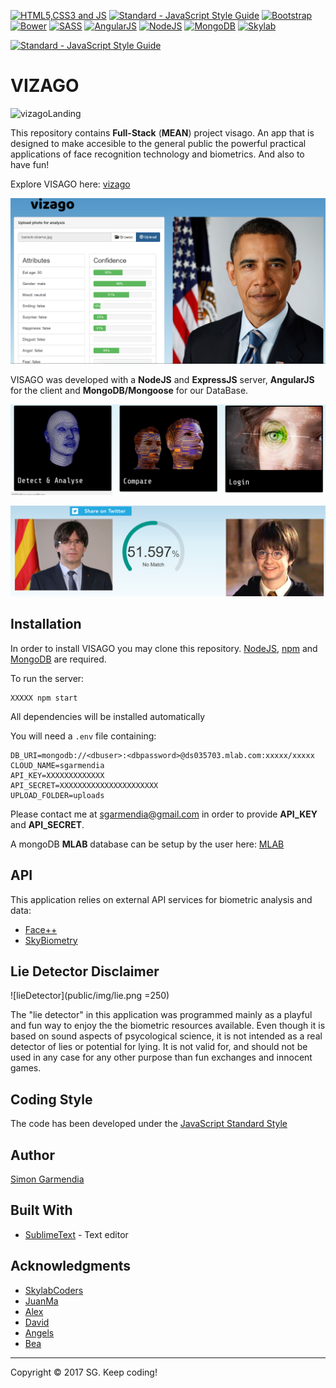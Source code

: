 [![HTML5,CSS3 and JS](https://github.com/FransLopez/logo-images/blob/master/logos/html5-css3-js.png)](http://www.w3.org/) [![Standard - JavaScript Style Guide](https://cdn.rawgit.com/feross/standard/master/badge.svg)](https://github.com/feross/standard)  [![Bootstrap](https://github.com/FransLopez/logo-images/blob/master/logos/bootstrap.png)](http://getbootstrap.com/)  [![Bower](https://github.com/FransLopez/logo-images/blob/master/logos/bower.png)](https://bower.io/) [![SASS](https://github.com/FransLopez/logo-images/blob/master/logos/sass.png)](http://sass-lang.com/)  [![AngularJS](https://github.com/FransLopez/logo-images/blob/master/logos/angularjs.png)](https://angularjs.org/) [![NodeJS](https://github.com/FransLopez/logo-images/blob/master/logos/nodejs.png)](https://nodejs.org/) [![MongoDB](https://github.com/FransLopez/logo-images/blob/master/logos/mongodb.png)](https://www.mongodb.com/) [![Skylab](https://github.com/FransLopez/logo-images/blob/master/logos/skylab-56.png)](http://www.skylabcoders.com/)  
 

[![Standard - JavaScript Style Guide](https://img.shields.io/badge/code%20style-standard-brightgreen.svg)](http://standardjs.com/)

# VIZAGO


![vizagoLanding](public/img/landing.png)


This repository contains **Full-Stack** (**MEAN**) project visago. An app that is designed to make accesible to the general public the powerful practical applications of face recognition technology and biometrics. And also to have fun! 

Explore VISAGO here: [vizago](https://vizago.herokuapp.com/#!/)


![analysisExample](public/img/analysis.png)


VISAGO was developed with a **NodeJS** and **ExpressJS** server, **AngularJS** for the client and **MongoDB/Mongoose** for our DataBase.


![vizagoOptions](public/img/options.png)


![compare](public/img/compare.png)


## Installation

In order to install VISAGO you may clone this repository. [NodeJS](https://nodejs.org/), [npm](https://www.npmjs.com/) and [MongoDB](https://www.mongodb.com/) are required.

To run the server: 
```
XXXXX npm start
```
All dependencies will be installed automatically

You will need a ```.env``` file containing:
```
DB_URI=mongodb://<dbuser>:<dbpassword>@ds035703.mlab.com:xxxxx/xxxxx
CLOUD_NAME=sgarmendia
API_KEY=XXXXXXXXXXXXX
API_SECRET=XXXXXXXXXXXXXXXXXXXXXX
UPLOAD_FOLDER=uploads
```

Please contact me at sgarmendia@gmail.com in order to provide **API_KEY** and **API_SECRET**.

A mongoDB **MLAB** database can be setup by the user here: [MLAB](https://mlab.com/login/)

## API
This application relies on external API services for biometric analysis and data:

* [Face++](https://www.faceplusplus.com/)
* [SkyBiometry](https://skybiometry.com/)


## Lie Detector Disclaimer

![lieDetector](public/img/lie.png =250)

The "lie detector" in this application was programmed mainly as a playful and fun way to enjoy the the biometric resources available. Even though it is based on sound aspects of psycological science, it is not intended as a real detector of lies or potential for lying. It is not valid for, and should not be used in any case for any other purpose than fun exchanges and innocent games. 

## Coding Style

The code has been developed under the [JavaScript Standard Style](http://standardjs.com/)


## Author

[Simon Garmendia](https://github.com/sgarmendia)


## Built With

* [SublimeText](http://https://https:/npmdejs.org/www.sublimetext.com) - Text editor


## Acknowledgments

- [SkylabCoders](https://github.com/SkylabCoders)
- [JuanMa](https://github.com/juanmaguitar)
- [Alex](https://github.com/agandia9) 
- [David]()
- [Angels]()
- [Bea]()

---

Copyright © 2017 SG. Keep coding!